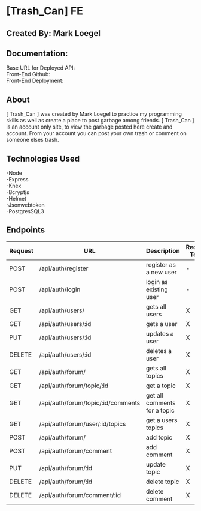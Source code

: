 # [Trash_Can] FE

## Created By: Mark Loegel

## Documentation:

Base URL for Deployed API: <br>
Front-End Github: <br>
Front-End Deployment: <br>

## About

[ Trash_Can ] was created by Mark Loegel to practice my programming skills as well as create a place to post garbage among friends. [ Trash_Can ] is an account only site, to view the garbage posted here create and account. From your account you can post your own trash or comment on someone elses trash.

## Technologies Used

-Node <br>
-Express <br>
-Knex <br>
-Bcryptjs<br>
-Helmet<br>
-Jsonwebtoken<br>
-PostgresSQL3<br>

## Endpoints

| Request | URL                                | Description                  | Requires Token | Requires Account |
| ------- | ---------------------------------- | ---------------------------- | -------------- | ---------------- |
| POST    | /api/auth/register                 | register as a new user       | -              | -                |
| POST    | /api/auth/login                    | login as existing user       | -              | -                |
| GET     | /api/auth/users/                   | gets all users               | X              | N/A              |
| GET     | /api/auth/users/:id                | gets a user                  | X              | X                |
| PUT     | /api/auth/users/:id                | updates a user               | X              | X                |
| DELETE  | /api/auth/users/:id                | deletes a user               | X              | N/A              |
| GET     | /api/auth/forum/                   | gets all topics              | X              | X                |
| GET     | /api/auth/forum/topic/:id          | get a topic                  | X              | X                |
| GET     | /api/auth/forum/topic/:id/comments | get all comments for a topic | X              | X                |
| GET     | /api/auth/forum/user/:id/topics    | get a users topics           | X              | X                |
| POST    | /api/auth/forum/                   | add topic                    | X              | X                |
| POST    | /api/auth/forum/comment            | add comment                  | X              | X                |
| PUT     | /api/auth/forum/:id                | update topic                 | X              | X                |
| DELETE  | /api/auth/forum/:id                | delete topic                 | X              | X                |
| DELETE  | /api/auth/forum/comment/:id        | delete comment               | X              | X                |
